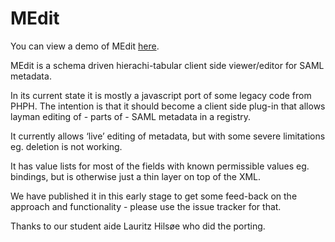 # MEdit
You can view a demo of MEdit [here](https://rawgit.com/wayf-dk/medit/master/demo/index.html).

MEdit is a schema driven hierachi-tabular client side viewer/editor for SAML metadata.

In its current state it is mostly a javascript port of some legacy code from PHPH. The intention is that it should become a client side plug-in that allows layman editing of - parts of - SAML metadata in a registry.

It currently allows ‘live’ editing of metadata, but with some severe limitations eg. deletion is not working.

It has value lists for most of the fields with known permissible values eg. bindings, but is otherwise just a thin layer on top of the XML.

We have published it in this early stage to get some feed-back on the approach and functionality - please use the issue tracker for that.

Thanks to our student aide Lauritz Hilsøe who did the porting.
